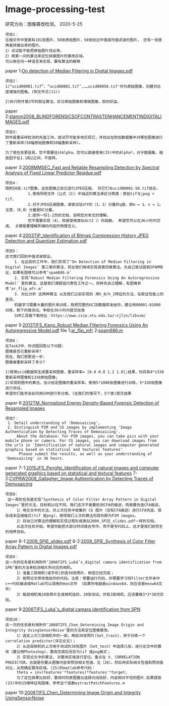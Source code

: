 # Image-processing-test
研究方向：图像篡改检测。
2020-5-25
```
项目1：
压缩文件中里面有101张图片，50张原始图片，50张经过中值或均值滤波的图片， 还有一张是两者拼接出来的图片。
1）试试能不能把原始图片找出来。
2）用第一问的算法来定位拼接图片的篡改区域。
可以用任何一种语言来实现，要有算法的解释
```
paper 1:[On detection of Median Filtering in Digital Images.pdf](https://github.com/standbyme-ge/Image-processing-test/blob/master/PaperList/On%20detection%20of%20Median%20Filtering%20in%20Digital%20Images.pdf)

```
项目2：
1)“ucid00001.tif”、“ucid00002.tif’,……ucid00050.tif'作为原始图像，创建对比度增强的图像。(附文件式(11))

2)执行附件第3节的取证算法，区分原始图像和增强图像。祝你好运。

```
paper 2:[stamm2008_BLINDFORENSICSOFCONTRASTENHANCEMENTINDIGITALIMAGES.pdf](https://github.com/standbyme-ge/Image-processing-test/blob/master/PaperList/stamm2008_BLINDFORENSICSOFCONTRASTENHANCEMENTINDIGITALIMAGES.pdf)
```
项目3:
附件是重采样检测的先驱工作。尝试尽可能多地实现它，并找出在附加数据集中对哪些图像进行了重新采样(50幅原始图像和50幅重新采样)。

为了使任务更容易，您不需要估计Alpha。您可以直接使用(25)中的Alpha*。对于数据集，缩放因子在1.1和2之间，不旋转。
```
paper 3:[2008MMSEC_Fast and Reliable Resampling Detection by Spectral Analysis of Fixed Linear Predictor Residue.pdf](https://github.com/standbyme-ge/Image-processing-test/blob/master/PaperList/2008MMSEC_Fast%20and%20Reliable%20Resampling%20Detection%20by%20Spectral%20Analysis%20of%20Fixed%20Linear%20Predictor%20Residue.pdf)
```
项目4：
随附50张.tif图像，这些图像之前已进行JPEG压缩。 将它们与ucid00001-50.tif结合。
          1.使用所附文件（公式（2））中描述的算法来区分两类：原始tif与jpeg + tif。
          2.对于JPEG压缩图像，请尝试估计Y的（1，1）分量的q值，即m = 1，n = 1。 注意，（0,0）分量是DC分量。
          3.提供一份1-2页的文档，说明您对本文的理解。
          您不需要实现（4），而是使用类似dct2（）的函数。 希望您可以在36小时内完成。 关键是要理解所编码内容的物理含义。
```
paper 4:[2003TIP_Identification of Bitmap Compression History JPEG Detection and Quantizer Estimation.pdf](https://github.com/standbyme-ge/Image-processing-test/blob/master/PaperList/2003TIP_Identification%20of%20Bitmap%20Compression%20History%20JPEG%20Detection%20and%20Quantizer%20Estimation.pdf)
```
项目5：
这次我们回到中值滤波取证。
    1. 在此前的工作中，我们实现了‘On Detection of Median Filtering in Digital Images’ 第三章的算法，现在我们继续实现其第四章算法。先自己尝试提取SPAM特征，如果有困难可以参考‘spam686.m’
    2. 实现‘Robust Median Filtering Forensics Using An Autoregressive Model’ 里的算法，这是我们课题组代表性工作之一。同样先自己理解，有困难参考‘ar_flip_mfr.m’
    3. 对比分析 这两种算法 以及我们之前实现的 用h_0/h_1特征的方法，在取证性能上的差异。
    机器学习需要大量的图片来训练，我把完整的UCID数据库发给你，建议用00001-01000训练，剩下的做测试。争取在36小时内提交给我
    SVM工具箱下载地址：https://www.csie.ntu.edu.tw/~cjlin/libsvm/
```
paper 5:[2013TIFS_Kang_Robust Median Filtering Forensics Using An Autoregressive Model.pdf](https://github.com/standbyme-ge/Image-processing-test/blob/master/PaperList/2013TIFS_Kang_Robust%20Median%20Filtering%20Forensics%20Using%20An%20Autoregressive%20Model.pdf)
file 1:[ar_flip_mfr](https://github.com/standbyme-ge/Image-processing-test/blob/master/PaperList/ar_flip_mfr.m)
     2:[spam686.m](https://github.com/standbyme-ge/Image-processing-test/blob/master/PaperList/spam686.m)
```
项目6：
在Task3中，你试图回答以下问题:
图像是否已重新采样?
现在，我们想更进一步:
图像被重新采样了多少?

1)使用ucid数据库生成重采样图像，重采样率= [0.6 0.8 1.2 1.8];结果，你将有4*1338重新采样图像和1338原始图像;
2)实现附图中的算法，估计给定图像的重采样率。使用5*1000张图像进行训练，5*338张图像进行测试。
希望你们能学会如何用SVM进行多分类。(在我们的情况下，5个类)提交结果
```
paper 6:[2012TM_Normalized Energy Density-Based Forensic Detection of Resampled Images ](https://github.com/standbyme-ge/Image-processing-test/blob/master/PaperList/2012TM_Normalized%20Energy%20Density-Based%20Forensic%20Detection%20of%20Resampled%20Images%20.pdf)
```
项目7：
 1. Detail understanding of 'Demosaicing',
 2. Distinguish PIM and CG images by implementing 'Image Authentication by Detecting Traces of Demosaicing'.
     About the database: for PIM images, you can take pics with your mobile phone or camera. For CG images, you can download images from the urls in 'Identification of natural images and computer generated graphics based on statistical and textural features'
      Please submit the results, as well as your understanding of 'Demosaicing' in 36 hours.
```
paper 7-1:[2015JFS_Pengfei_Identification of natural images and computer generated graphics based on statistical and textural features](https://github.com/standbyme-ge/Image-processing-test/blob/master/PaperList/2015JFS_Pengfei_Identification%20of%20natural%20images%20and%20computer%20generated%20graphics%20based%20on%20statistical%20and%20textural%20features.pdf)
      7-2:[CVPRW2008_Gallagher_Image Authentication by Detecting Traces of Demosaicing](https://github.com/standbyme-ge/Image-processing-test/blob/master/PaperList/CVPRW2008_Gallagher_Image%20Authentication%20by%20Detecting%20Traces%20of%20Demosaicing.pdf)
```
项目8:
 这一周的任务是实现‘Synthesis of Color Filter Array Pattern in Digital Images’里的方法。目标和以往不同，我们这次不是要检测CFA的痕迹，而是要伪造CFA痕迹。
     1）用论文中的方法，对上次任务中收集的 CG 图片（没有CFA痕迹）进行CFA伪造，保存成未压缩格式(tif 或png)，使得我们上次的算法将其判断为PIM images。
     2）将自己对算法的理解和实现过程形成类似2009_SPIE_slides.pdf一样的文档。
     从这次任务开始，希望你能把大部分时间放在写作，而不是写代码上，这才是我们研究生的培养目标。
```
paper 8-1:[2009_SPIE_slides.pdf](https://github.com/standbyme-ge/Image-processing-test/blob/master/PaperList/2009_SPIE_slides.pdf)
      8-2:[2009_SPIE_Synthesis of Color Filter Array Pattern in Digital Images.pdf](https://github.com/standbyme-ge/Image-processing-test/blob/master/PaperList/2009_SPIE_Synthesis%20of%20Color%20Filter%20Array%20Pattern%20in%20Digital%20Images.pdf)
```
项目9：
这一次的任务是利用附件‘2006TIFS_Lukáˇs_digital camara identification from SPN’里的方法来检测相片所对应的相机。
     1）准备三部相机(或手机)的各50张照片，相信已经完成；
     2）按照论文修改我给你的代码。注意：想要运行代码，你需要学习将Filter文件夹中c++代码编译成Matlab可以调用的mex文件 （如果你电脑是windows64，则应该是mexw64文件）
     3）每部相机用20张照片生成相机指纹，30张测试。你有3部相机，应该要做3*3*30次实验。
```
paper 9:[2006TIFS_Lukáˇs_digital camara identification from SPN](https://github.com/standbyme-ge/Image-processing-test/blob/master/PaperList/2006TIFS_Luk%C3%A1%CB%87s_digital%20camara%20identification%20from%20SPN.PDF)
```
项目10：
这一次的任务是利用附件‘2008TIFS_Chen_Determining Image Origin and Integrity UsingSensorNoise'里的方法来定位图像篡改。
     1）选定上次三部相机中的一部，再拍30张照片(Set_train)，用于训练一个correlation predictor(详见论文)；
     2）从这部相机的上次用于测试的30张图片（Set_test）中选择几张，进行论文中的篡改（建议用Photoshop），篡改完成后另存为tif 或png格式；
     3）实现论文中的算法, 对篡改区域进行定位。重点在 V. CORRELATION PREDICTOR，也就是你要从图像内容来预测相关性值，见（26）。然后用实际相关性值和预测值对比，从而确定篡改区域。(25)的matlab参考代码：
     theta = inv(features'*features)*features'*target;
     为了定位效果比较好，篡改时的原图建议选择光线较好，内容相对平坦的图片.如果提取(23)中的15维特征有困难，参考这个函数extractPatchFeatures.m
```
paper 10:[2008TIFS_Chen_Determining Image Origin and Integrity UsingSensorNoise](https://github.com/standbyme-ge/Image-processing-test/blob/master/PaperList/2008TIFS_Chen_Determining%20Image%20Origin%20and%20Integrity%20UsingSensorNoise.pdf)
```
